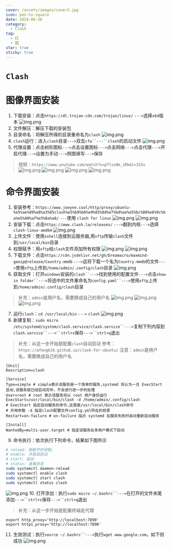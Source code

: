 ```yaml
---
cover: /assets/images/cover2.jpg
icon: pen-to-square
date: 2024-06-30
category:
  - Clash
tag:
  - 红
  - 圆
star: true
sticky: true
---
```

# `Clash`
# 图像界面安装
1. 下载安装：点击`https://dl.trojan-cdn.com/trojan/linux/` `--->`选择`x64`版本
![img.png](/assets/images/LinuxService/img22.png)
2. 文件解压：解压下载的安装包
3. 目录命名：将解压所得的目录重命名为`clash`
![img.png](/assets/images/LinuxService/img16.png)
4. `clash`运行：进入`clash`目录`--->`双击`cfw``---``clash`的启动文件
![img.png](/assets/images/LinuxService/img17.png)
5. 代理设置：点击树形图标`--->`点击设置图标`--->`点击网络`--->`点击代理`--->`开启代理`--->`设置为手动`--->`照图填写`--->`保存
>  视频：`https://www.youtube.com/watch?v=pTlso8m_iRk&t=325s`
![img.png](/assets/images/LinuxService/img18.png)
![img.png](/assets/images/LinuxService/img19.png)
![img.png](/assets/images/LinuxService/img20.png)
![img.png](/assets/images/LinuxService/img21.png)


# 命令界面安装
1. 安装参考：`https://www.joeyne.cool/http/proxy/ubuntu-%e5%ae%89%e8%a3%85clash%e5%b9%b6%e9%85%8d%e7%bd%ae%e5%bc%80%e6%9c%ba%e5%90%af%e5%8a%a8/` `---`使用 `clash for linux`
![img.png](/assets/images/LinuxService/img23.png)
![img.png](/assets/images/LinuxService/img24.png)
2. 安装下载：点击`https://www.clash.la/releases/` `--->`翻到内核`--->`选择`clash-linux-amd64`
![img.png](/assets/images/LinuxService/img25.png)
3. 上传文件：使用`xshell`连接到云服务器,用`xftp`传输`clash`文件到`/usr/local/bin`目录
4. 权限赋予：用`xftp`给`clash`文件添加所有权限
![img.png](/assets/images/LinuxService/img26.png)
![img.png](/assets/images/LinuxService/img27.png)
5. 下载文件：点击`https://cdn.jsdelivr.net/gh/Dreamacro/maxmind-geoip@release/Country.mmdb` `--->`这将下载一个名为`Country.mmdb`的文件`--->`使用`xftp`上传到`/home/admin/.config/clash`目录
![img.png](/assets/images/LinuxService/img28.png)
6. 获取文件：打开`windows`安装的`clash``--->`找到使用的配置文件`--->`点击`show in folder``--->`将选中的文件重命名为`config.yaml``--->`使用`xftp`上传到`/home/admin/.config/clash`目录
>  补充：`admin`是用户名，需要换成自己的用户名
![img.png](/assets/images/LinuxService/img29.png)
![img.png](/assets/images/LinuxService/img30.png)
![img.png](/assets/images/LinuxService/img31.png)
7. 运行`clash`：`cd /usr/local/bin` `--->` `clash`
![img.png](/assets/images/LinuxService/img32.png)
8. 新建复制：`sudo micro /etc/systemd/system/clash.service/clash.service``--->`复制下列内容到`clash.service``--->``ctrl+s`保存`--->``ctrl+q`退出
> 补充：从这一步开始是配置`clash`自动启动
> 参考：`https://afeng616.github.io/clash-for-ubuntu/`
> 注意：`admin`是用户名，需要换成自己的用户名
```text
[Unit]
Description=clash 

[Service]
Type=simple # simple表示该服务是一个简单的服务,systemd 将认为一旦 ExecStart 启动,该服务就已经启动完毕，不会进行进一步的处理
User=root # root 表示该服务将以 root 用户身份运行
ExecStart=/usr/local/bin/clash -d /home/admin/.config/clash 
# ExecStart 指定启动服务的命令,这里是/usr/local/bin/clash命令
# 并用参数 -d 指定clash配置文件config.yml所在的目录
Restart=on-failure # on-failure 指示 systemd 在服务失败时自动重新启动服务

[Install]
WantedBy=multi-user.target # 指定该服务在多用户模式下启动
```
9. 命令执行：依次执行下列命令，结果如下图所示
```bash
# reload: 刷新守护进程,
# enable: 开启自启动
# start: 启动
# status: 查看状态
sudo systemctl daemon-reload
sudo systemctl enable clash
sudo systemctl start clash
sudo systemctl status clash
```
![img.png](/assets/images/LinuxService/img33.png)
10. 打开添加：执行`sudo micro ~/.bashrc``--->`在打开的文件末尾添加`--->``ctrl+s`保存`--->``ctrl+q`退出
>   补充：从这一步开始是配置终端走代理
```text
export http_proxy='http://localhost:7890'
export https_proxy='http://localhost:7890'
```
11. 生效测试：执行`source ~/.bashrc``--->`执行`wget www.google.com`，如下则成功
![img.png](/assets/images/LinuxService/img34.png)